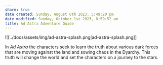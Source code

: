 ```yaml
---
share: true
date created: Sunday, August 6th 2023, 5:49:20 pm
date modified: Sunday, October 1st 2023, 8:59:52 am
title: Ad Astra Adventure Guide
---
```


![[../docs/assets/img/ad-astra-splash.png|ad-astra-splash.png]]

In *Ad Astra* the characters seek to learn the truth about various dark forces that are moving against the land and sowing chaos in the Dyarchy. This truth will change the world and set the characters on a journey to the stars.